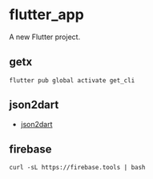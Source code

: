 # flutter_app

A new Flutter project.

## getx

```shell
flutter pub global activate get_cli
```

## json2dart

- [json2dart](https://caijinglong.github.io/json2dart)

## firebase

```shell
curl -sL https://firebase.tools | bash
```
